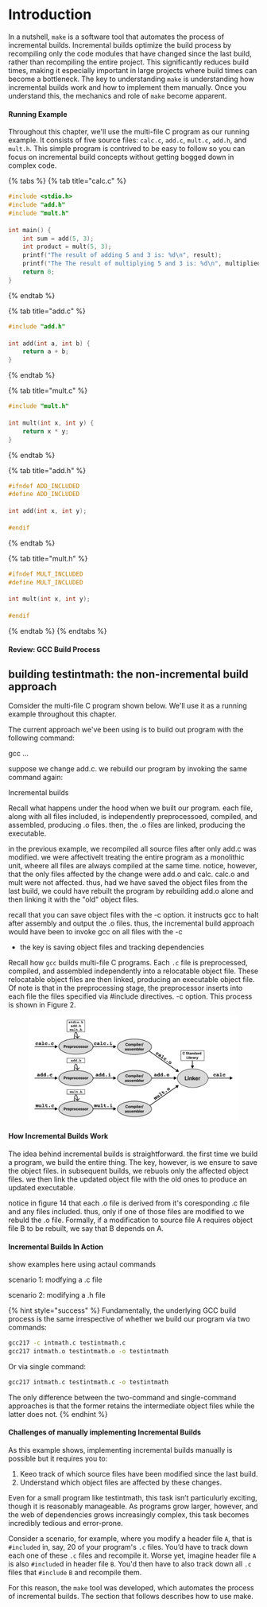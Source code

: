 # Introduction

In a nutshell, `make` is a software tool that automates the process of incremental builds. Incremental builds optimize the build process by recompiling only the code modules that have changed since the last build, rather than recompiling the entire project. This significantly reduces build times, making it especially important in large projects where build times can become a bottleneck. The key to understanding `make` is understanding how incremental builds work and how to implement them manually. Once you understand this, the mechanics and role of `make` become apparent.&#x20;

#### Running Example

Throughout this chapter, we'll use the multi-file C program as our running example. It consists of five source files: `calc.c`, `add.c`, `mult.c`, `add.h`, and `mult.h`. This simple program is contrived to be easy to follow so you can focus on incremental build concepts without getting bogged down in complex code.

{% tabs %}
{% tab title="calc.c" %}
```c
#include <stdio.h>
#include "add.h"
#include "mult.h"

int main() {
    int sum = add(5, 3);
    int product = mult(5, 3);
    printf("The result of adding 5 and 3 is: %d\n", result);
    printf("The The result of multiplying 5 and 3 is: %d\n", multiplied);
    return 0;
}
```
{% endtab %}

{% tab title="add.c" %}
```c
#include "add.h"

int add(int a, int b) {
    return a + b;
}
```
{% endtab %}

{% tab title="mult.c" %}
```c
#include "mult.h"

int mult(int x, int y) {
    return x * y;
}
```
{% endtab %}

{% tab title="add.h" %}
```c
#ifndef ADD_INCLUDED
#define ADD_INCLUDED

int add(int x, int y);

#endif
```
{% endtab %}

{% tab title="mult.h" %}
```c
#ifndef MULT_INCLUDED
#define MULT_INCLUDED

int mult(int x, int y);

#endif
```
{% endtab %}
{% endtabs %}

#### Review: GCC Build Process

## building testintmath: the non-incremental build approach

Comsider the multi-file C program shown below. We'll use it as a running example throughout this chapter. 

The current approach we've been using is to build out program with the following command:

gcc ...

suppose we change add.c. we rebuild
our program by invoking the same command again: 


Incremental builds 

Recall what happens under the hood when we built our program. each file, along with all files included, is independently preprocessoed, compiled, and assembled, producing .o files. then, the .o files are linked, producing the executable. 

in the previous example, we recompiled all source files after only add.c was modified. we were affectivelt treating the entire program as a monolithic unit, wheere all files are always compiled at the same time. notice, however, that the only files affected by the change were add.o and calc. calc.o and mult were not affected. thus, had we have saved the object files from the last build, we could have rebuilt the program by rebuilding add.o alone and then linking it with the "old" object files. 

recall that you can save object files with the -c option. it instructs gcc to halt after assembly and output the .o files. thus, the incremental build approach would have been to invoke gcc on all files with the -c 
- the key is saving object files and tracking dependencies 
















Recall how `gcc` builds multi-file C programs. Each `.c` file is preprocessed, compiled, and assembled independently into a relocatable object file. These relocatable object files are then linked, producing an executable object file. Of note is that in the preprocessing stage, the preprocessor inserts into each file the files specified via #include directives. -c option. This process is shown in Figure 2.&#x20;

<figure><img src="../.gitbook/assets/Frame 30 (2).png" alt=""><figcaption></figcaption></figure>

#### How Incremental Builds Work

The idea behind incremental builds is straightforward. the first time we build a program, we build the entire thing. The key, however, is we ensure to save the object files. in subsequent builds, we rebuols only the affected object files. we then link the updated object file with the old ones to produce an updated executable. 

notice in figure 14 that each .o file is derived from it's coresponding .c file and any files included. thus, only if one of those files are modified to we rebuld the .o file. Formally, if a modification to source file A requires object file B to be rebuilt, we say that B depends on A.&#x20;

#### Incremental Builds In Action

show examples here using actaul commands

scenario 1: modfying a .c file

scenario 2: modifying a .h file

{% hint style="success" %}
Fundamentally, the underlying GCC build process is the same irrespective of whether we build our program via two commands:

```bash
gcc217 -c intmath.c testintmath.c
gcc217 intmath.o testintmath.o -o testintmath
```

Or via single command:

```bash
gcc217 intmath.c testintmath.c -o testintmath
```

The only difference between the two-command and single-command approaches is that the former retains the intermediate object files while the latter does not.
{% endhint %}

#### Challenges of manually implementing Incremental Builds

As this example shows, implementing incremental builds manually is possible but it requires you to:

1. Keeo track of which source files have been modified since the last build.
2. Understand which object files are affected by these changes.&#x20;

Even for a small program like testintmath, this task isn’t particulurly exciting, though it is reasonably manageable. As programs grow larger, however, and the web of dependencies grows increasingly complex, this task becomes incredibly tedious and error-prone.

Consider a scenario, for example, where you modify a header file `A`, that is `#included` in, say, 20 of your program's `.c` files. You’d have to track down each one of these `.c` files and recompile it. Worse yet, imagine header file `A` is also `#include`d in header file `B`. You'd then have to also track down all `.c` files that `#include` `B` and recompile them.

For this reason, the `make` tool was developed, which automates the process of incremental builds. The section that follows describes how to use make.
